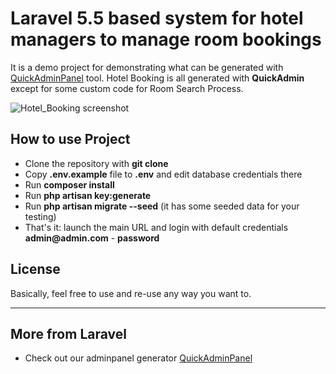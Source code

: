 # Laravel 5.5 based system for hotel managers to manage room bookings   

It is a demo project for demonstrating what can be generated with [QuickAdminPanel](https://quickadminpanel.com) tool.
Hotel Booking is all generated with __QuickAdmin__ except for some custom code for Room Search Process.

![Hotel_Booking screenshot](https://laraveldaily.com/wp-content/uploads/2018/11/hotel-booking-demo.png)

## How to use Project

- Clone the repository with __git clone__
- Copy __.env.example__ file to __.env__ and edit database credentials there
- Run __composer install__
- Run __php artisan key:generate__
- Run __php artisan migrate --seed__ (it has some seeded data for your testing)
- That's it: launch the main URL and login with default credentials __admin@admin.com__ - __password__

## License

Basically, feel free to use and re-use any way you want to.

---

## More from Laravel

- Check out our adminpanel generator [QuickAdminPanel](https://quickadminpanel.com)

